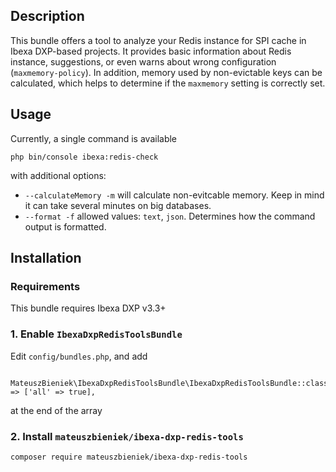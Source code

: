 ## Description
This bundle offers a tool to analyze your Redis instance for SPI cache in Ibexa DXP-based projects. It provides basic information about Redis instance, suggestions, or even warns about wrong configuration (`maxmemory-policy`). In addition, memory used by non-evictable keys can be calculated, which helps to determine if the `maxmemory` setting is correctly set.

## Usage
Currently, a single command is available
```
php bin/console ibexa:redis-check
```
with additional options:
- `--calculateMemory -m` will calculate non-evitcable memory. Keep in mind it can take several minutes on big databases.
- `--format -f` allowed values: `text`, `json`. Determines how the command output is formatted.

## Installation
### Requirements
This bundle requires Ibexa DXP v3.3+

### 1. Enable `IbexaDxpRedisToolsBundle`
Edit `config/bundles.php`, and add
```
    MateuszBieniek\IbexaDxpRedisToolsBundle\IbexaDxpRedisToolsBundle::class => ['all' => true],
```
at the end of the array

### 2. Install `mateuszbieniek/ibexa-dxp-redis-tools`
```
composer require mateuszbieniek/ibexa-dxp-redis-tools
```
